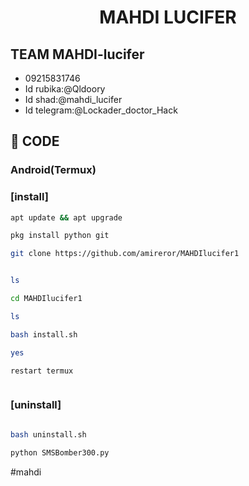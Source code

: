 

<h1 align="center"> MAHDI LUCIFER </h1>

## TEAM MAHDI-lucifer
- 09215831746
- Id rubika:@Qldoory
- Id shad:@mahdi_lucifer
- Id telegram:@Lockader_doctor_Hack


## 🚀 CODE

 <h3>Android(Termux)</h3>
<h3>[install]</h3>

   ```sh
 apt update && apt upgrade

 pkg install python git

 git clone https://github.com/amireror/MAHDIlucifer1
 

 ls

 cd MAHDIlucifer1

 ls

 bash install.sh

 yes
 
 restart termux



  ```

 <h3>[uninstall]</h3>

   ```sh

bash uninstall.sh

 python SMSBomber300.py
 
  ```
 
#mahdi


